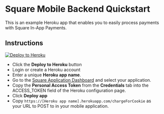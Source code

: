 # Square Mobile Backend Quickstart

This is an example Heroku app that enables you to easily process payments with Square In-App Payments.

## Instructions

[![Deploy to Heroku](https://www.herokucdn.com/deploy/button.svg)](https://heroku.com/deploy?template=https://github.com/mootrichard/quickstart-mobile-backend/tree/master)

* Click the **Deploy to Heroku** button
* Login or create a Heroku account
* Enter a unique **Heroku app name**.
* Go to the [Square Application Dashboard](https://connect.squareup.com/apps) and select your application.
* Copy the **Personal Access Token** from the **Credentials** tab into the ACCESS_TOKEN field of the Heroku configuration page.
* Click **Deploy app**
* Copy `https://[Heroku app name].herokuapp.com/chargeForCookie` as your URL to POST to in your mobile application.